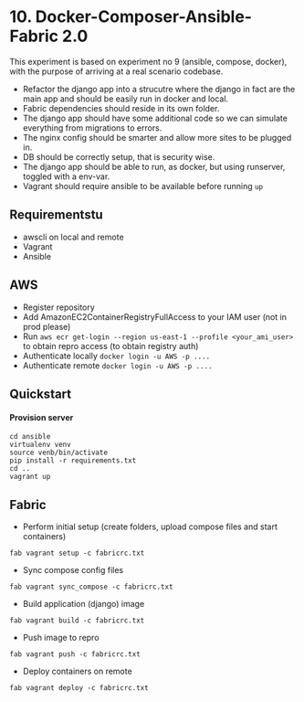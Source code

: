 # 10. Docker-Composer-Ansible-Fabric 2.0

This experiment is based on experiment no 9 (ansible, compose, docker), with the purpose of arriving at a real scenario codebase.

- Refactor the django app into a strucutre where the django in fact are the main app and should be easily run in docker and local.
- Fabric dependencies should reside in its own folder.
- The django app should have some additional code so we can simulate everything from migrations to errors.
- The nginx config should be smarter and allow more sites to be plugged in.
- DB should be correctly setup, that is security wise.
- The django app should be able to run, as docker, but using runserver, toggled with a env-var.
- Vagrant should require ansible to be available before running `up`


## Requirementstu
- awscli on local and remote
- Vagrant
- Ansible


## AWS
- Register repository
- Add AmazonEC2ContainerRegistryFullAccess to your IAM user (not in prod please)
- Run `aws ecr get-login --region us-east-1 --profile <your_ami_user>` to obtain repro access (to obtain registry auth)
- Authenticate locally `docker login -u AWS -p ....`
- Authenticate remote `docker login -u AWS -p ....`


## Quickstart

#### Provision server
```
cd ansible
virtualenv venv
source venb/bin/activate
pip install -r requirements.txt
cd ..
vagrant up
```


## Fabric
- Perform initial setup (create folders, upload compose files and start containers)

```
fab vagrant setup -c fabricrc.txt
```

- Sync compose config files

```
fab vagrant sync_compose -c fabricrc.txt
```

- Build application (django) image

```
fab vagrant build -c fabricrc.txt
```

- Push image to repro

```
fab vagrant push -c fabricrc.txt
```

- Deploy containers on remote

```
fab vagrant deploy -c fabricrc.txt
```
